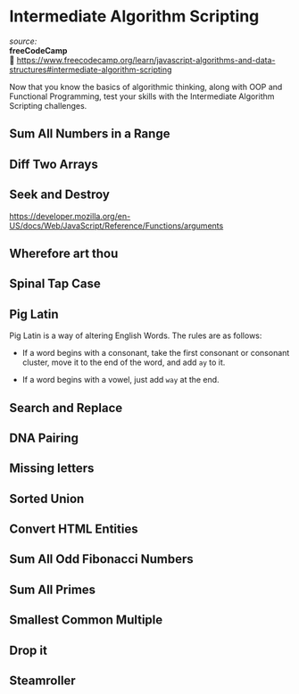 # Intermediate Algorithm Scripting

_source:_  
**freeCodeCamp**  
:link: https://www.freecodecamp.org/learn/javascript-algorithms-and-data-structures#intermediate-algorithm-scripting  

Now that you know the basics of algorithmic thinking, along with OOP and Functional Programming, test your skills with the Intermediate Algorithm Scripting challenges.  

## Sum All Numbers in a Range

## Diff Two Arrays

## Seek and Destroy

https://developer.mozilla.org/en-US/docs/Web/JavaScript/Reference/Functions/arguments  

## Wherefore art thou

## Spinal Tap Case

## Pig Latin

Pig Latin is a way of altering English Words. The rules are as follows:  

- If a word begins with a consonant, take the first consonant or consonant cluster, move it to the end of the word, and add ``ay`` to it.

- If a word begins with a vowel, just add ``way`` at the end.

## Search and Replace

## DNA Pairing

## Missing letters

## Sorted Union

## Convert HTML Entities

## Sum All Odd Fibonacci Numbers

## Sum All Primes

## Smallest Common Multiple

## Drop it

## Steamroller